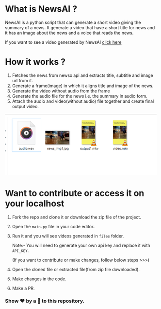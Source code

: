 # What is NewsAI ?

NewsAI is a python script that can generate a short video giving the summary of a news. It generate a video that have a short title for news and it has an image about the news and a voice that reads the news.

If you want to see a video generated by NewsAI [click here](https://wordle766.netlify.app/)

# How it works ?
1. Fetches the news from newsx api and extracts title, subtitle and image url from it.
2. Generate a frame(image) in which it aligns title and image of the news.
3. Generate the video without audio from the frame
4. Generate the audio file for the news i.e. the summary in audio form.
5. Attach the audio and video(without audio) file together and create final output video.

<img src="https://github.com/Pushpendra766/NewsAI-Bot/blob/main/files/files.PNG" width="500" />

# Want to contribute or access it on your localhost
1. Fork the repo and clone it or download the zip file of the project.
2. Open the ```main.py``` file in your code editor..
3. Run it and you will see videos generated in ```files``` folder.

   Note:- You will need to generate your own api key and replace it with ```API_KEY```.

   (If you want to contribute or make changes, follow below steps >>>)

4. Open the cloned file or extracted file(from zip file downloaded). 
5. Make changes in the code.
6. Make a PR.

### Show ❤️ by a 🌟 to this repository.
